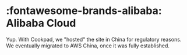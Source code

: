 # :fontawesome-brands-alibaba: Alibaba Cloud

Yup. With Cookpad, we "hosted" the site in China for regulatory reasons. We eventually migrated to AWS China, once it was fully established.
